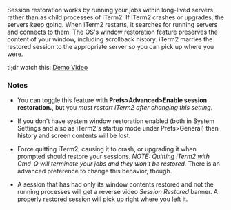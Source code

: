 Session restoration works by running your jobs within long-lived servers rather than as child processes of iTerm2. If iTerm2 crashes or upgrades, the servers keep going. When iTerm2 restarts, it searches for running servers and connects to them. The OS's window restoration feature preserves the content of your window, including scrollback history. iTerm2 marries the restored session to the appropriate server so you can pick up where you were.

tl;dr watch this:
<a href="/misc/restoration-demo.mov">Demo Video</a>

### Notes

 * You can toggle this feature with <b>Prefs&gt;Advanced&gt;Enable session restoration.</b>, but you *must restart iTerm2 after changing this setting*.

 * If you don't have system window restoration enabled (both in System Settings and also as iTerm2's startup mode under Prefs&gt;General) then history and screen contents will be lost.

 * Force quitting iTerm2, causing it to crash, or upgrading it when prompted should restore your sessions. *NOTE: Quitting iTerm2 with Cmd-Q will terminate your jobs and they won't be restored.* There is an advanced preference to change this behavior, though.

 * A session that has had only its window contents restored and not the running processes will get a reverse video *Session Restored* banner. A properly restored session will pick up right where you left it.

